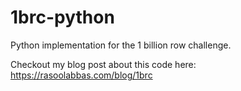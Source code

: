 # 1brc-python

Python implementation for the 1 billion row challenge.

Checkout my blog post about this code here: https://rasoolabbas.com/blog/1brc
